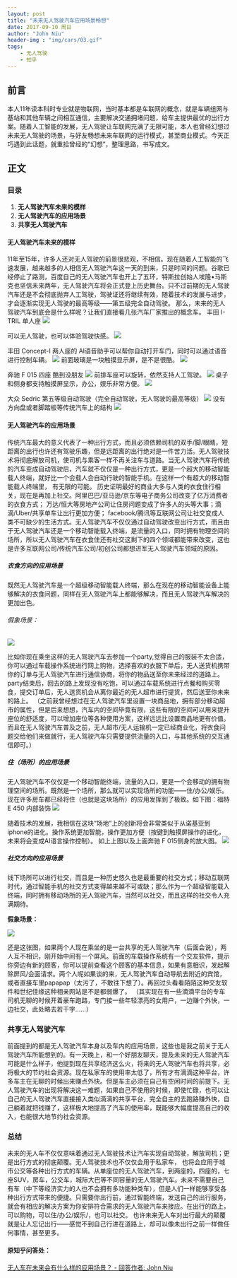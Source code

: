 ```yaml
---
layout: post
title: "未来无人驾驶汽车应用场景畅想"
date: 2017-09-10 周日
author: "John Niu"
header-img : "img/cars/03.gif"
tags:
    - 无人驾驶
    - 知乎
---
```


## 前言

本人11年读本科时专业就是物联网，当时基本都是车联网的概念，就是车辆组网与基站和其他车辆之间相互通信，主要解决交通拥堵问题，给车主提供最优的出行方案。随着人工智能的发展，无人驾驶让车联网充满了无限可能，本人也曾经幻想过未来无人驾驶的场景，与好友畅想未来车联网的运行模式，甚至商业模式。今天正巧遇到此话题，就重拾曾经的“幻想”，整理思路，书写成文。
## 正文

### 目录
1. **无人驾驶汽车未来的模样**
2. **无人驾驶汽车的应用场景**
3. **共享无人驾驶汽车**

#### 无人驾驶汽车未来的模样

11年至15年，许多人还对无人驾驶的前景很悲观，不相信。现在随着人工智能的飞速发展，越来越多的人相信无人驾驶汽车这一天的到来，只是时间的问题。谷歌已经停止了路测，百度自己的无人驾驶汽车也开上了五环，特斯拉创始人埃隆•马斯克也坚信未来两年，无人驾驶汽车将会正式登上历史舞台。只不过前期的无人驾驶汽车还是不会彻底抛弃人工驾驶，驾驶证还将继续有效，随着技术的发展与进步，才会逐渐实现无人驾驶的最高等级——第五级完全自动驾驶。
那么，未来的无人驾驶汽车到底会是什么样呢？让我们直接看几张汽车厂家推出的概念车。
丰田 I-TRIL
单人座
![](http://johnniu.com/img/cars/01.png)

可以无人驾驶，也可以体验驾驶快感。
![](http://johnniu.com/img/cars/02.png)

丰田 Concept-I
两人座的 AI语音助手可以帮你自动打开车门，同时可以通过语音进行控制车辆。
![](http://johnniu.com/img/cars/03.gif)
前面玻璃是一块触摸显示屏，是不是很酷。
![](http://johnniu.com/img/cars/04.png)

奔驰 F 015 
四座 酷到没朋友
![](http://johnniu.com/img/cars/05.png)
前排车座可以旋转，依然支持人工驾驶。
![](http://johnniu.com/img/cars/06.png)
桌子和侧身都支持触摸屏显示，办公，娱乐非常方便。
![](http://johnniu.com/img/cars/07.png)

大众 Sedric
第五等级自动驾驶（完全自动驾驶，无人驾驶的最高等级）
![](http://johnniu.com/img/cars/Sedric.jpg)
没有方向盘或者脚踏板等传统汽车上的结构
![](http://johnniu.com/img/cars/Sedric_02.jpg)

#### 无人驾驶汽车的应用场景

传统汽车最大的意义代表了一种出行方式，而且必须依赖司机的双手/脚/眼睛，短距离的出行也许还有驾驶乐趣，但是远距离的出行绝对是一件苦力活。无人驾驶技术将彻底解放司机，使司机与乘客一样不再关注车与道路。当无人驾驶汽车将传统的汽车变成自动驾驶后，汽车就不仅仅是一种出行方式，更是一个超大的移动智能载人终端，就好比一个会载人会自动行驶的智能手机。在这样一个有超大的移动智能载人终端里， 有无限的可能。
历史证明最好的商业大多与人类的衣食住行相关，现在是再加上社交。阿里巴巴/亚马逊/京东等电子商务公司改变了亿万消费者的衣食方式； 万达/恒大等房地产公司让住房问题变成了许多人的头等大事；滴滴/Uber/共享单车让出行更加方便； facebook/腾讯等互联网公司让社交变成人类不可缺少的生活方式。无人驾驶汽车不仅仅通过自动驾驶改变出行方式，而且由于无人驾驶汽车还是一个移动智能载入终端，是流量的入口，同时拥有物理空间的场所，所以无人驾驶汽车在衣食住还有社交这剩下的四个领域都能带来改变，这也是许多互联网公司/传统汽车公司/初创公司都想进军无人驾驶汽车领域的原因。
##### 衣食方向的应用场景
既然无人驾驶汽车是一个超级移动智能载人终端，那么在现在的移动智能设备上能够解决的衣食问题，同样在无人驾驶汽车上都能够解决，而且无人驾驶汽车解决的更加出色。
###### 假象场景：
![](http://johnniu.com/img/cars/08.png)

比如你现在乘坐这样的无人驾驶汽车去参加一个party,觉得自己的服装不太合适，你可以通过车载操作系统进行网上购物，选择喜欢的衣服下单后，无人送货机携带你的订单与无人驾驶汽车进行通信协商，将你的物品送至你未来经过的道路上。party结束后，回去的路上发现没有吃饱，可以通过车载系统进行点餐和购买零食，提交订单后，无人送货机会从离你最近的无人超市进行提货，然后送至你未来的路上。
（之前我曾经想过在无人驾驶汽车里设置一块商品地，拥有部分移动超市的属性，但是后来想想，汽车内的空间毕竟有限，这些有限的空间可以用来提升座位的舒适度，可以增加座位等各种使用方案，这样远远比设置商品地更有价值。而且在无人驾驶汽车普及之前，无人超市/无人运输机一定已经商业化，将衣食问题交给他们来做就行，无人驾驶汽车只需要提供流量的入口，与其他系统的交互通信即可。）
##### 住（场所）的应用场景
无人驾驶汽车不仅仅是一个移动智能终端，流量的入口，更是一个会移动的拥有物理空间的场所。既然是一个场所，那么就可以实现场所的功能——住/办公/娱乐。现在许多房车都已经将住（也就是这块场所）的应用发挥到了极致。如下图：福特 E 450 内部装饰
![](http://johnniu.com/img/cars/09.png)

随着技术的发展，我相信在这块“场地”上的创新将会非常类似于从诺基亚到iphone的进化。操作系统更加智能，操作更加方便（按键到触摸屏操作的进化，未来将会变成AI语言操作控制）。
如上上图以及上面奔驰 F 015侧身的放大图。 
![](http://johnniu.com/img/cars/10.jpg)

##### 社交方向的应用场景
线下场所可以进行社交，而且是一种历史悠久也是最重要的社交方式；移动互联网时代，通过智能手机的社交方式变得越来越不可或缺；那么作为一个超级智能载入终端，同时拥有移动场所的无人驾驶汽车，当然可以社交，而且这样的社交令人充满期待。

**假象场景：**

![](http://johnniu.com/img/cars/08.png)

还是这张图，如果两个人现在乘坐的是一台共享的无人驾驶汽车（后面会说），两人互不相识，刚开始中间有一个屏风。前面的车载操作系统有一个交友软件，提示你旁边有新的顾客，你可以提前查看这个顾客的基本信息，如果有意相识，发起解除屏风/会面请求。两个人呢如果谈的来，无人驾驶汽车自动导航去附近的宾馆，或者直接车里papapap（太污了，不敢往下想了）。再回过头看看陌陌这种交友软件和世纪佳缘这种相亲网站是不是都弱爆了。
（其实现在有一些滴滴平台的专车司机无聊的时候开着豪车跑路，专门接一些年轻漂亮的女用户，一边赚个外快，一边社交，此处略去若干字……）
### 共享无人驾驶汽车

前面提到的都是无人驾驶汽车本身以及车内的应用场景，这些也是我之前关于无人驾驶汽车所能想到的。有一天晚上，和一个好朋友聊天，提及未来的无人驾驶汽车可能是什么样子，他提到现在共享经济这么火，将来的无人驾驶汽车也将共享，必将极大的节约社会资源。现在私家车的使用率太低了，所有才有滴滴这种平台，许多车主在无聊的时候出来赚点外快。但是车主必须在自己有空闲时间的前提下。无人驾驶汽车的出现将解决这一难题，如果自己不使用的时候，即使忙碌，也可以让自己的无人驾驶汽车直接接入类似滴滴的共享平台，完全自主的去跑路赚外快，自己躺着就把钱赚了，这样极大地提高了汽车的使用率，既能够大幅度提高自己的收入，也能很大地节约社会资源。
### 总结

未来的无人车不仅仅意味着通过无人驾驶技术让汽车实现自动驾驶，解放司机；更是出行方式的彻底颠覆。无人驾驶技术也不仅仅会用于私家车， 也将会应用于城市公交等各种出行方式的车辆。从单座位的无人驾驶汽车，到两座的，四座的，七座SUV，房车，公交车，城际大巴等不同容量的无人驾驶汽车。未来不需要自己有车（中下等经济实力的人也不会拥有多功能种类车），但是人们一样能够享受各种出行方式带来的便捷。只需要你出行前，通过智能终端，发送自己的出行服务，就会有相应的解决方案为你安排符合需求的无人驾驶汽车来接应。在出行的路上，可以购物，可以住/办公/娱乐/，也可以社交。
也许未来无人车对出行最大的颠覆就是让人忘记出行——感觉不到自己行进在道路上，却可以像未出行之前一样做任何事情，甚至更多。
#### 原知乎问答处：
[无人车在未来会有什么样的应用场景？ - 回答作者: John Niu](https://zhihu.com/question/65073775/answer/228178158) 